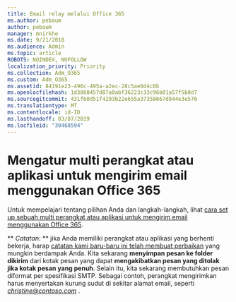 ```yaml
---
title: Email relay melalui Office 365
ms.author: pebaum
author: pebaum
manager: mnirkhe
ms.date: 9/21/2018
ms.audience: Admin
ms.topic: article
ROBOTS: NOINDEX, NOFOLLOW
localization_priority: Priority
ms.collection: Adm_O365
ms.custom: Adm_O365
ms.assetid: 84191e23-496c-495a-a2ec-28c5ae0d4c0b
ms.openlocfilehash: 1d3868457d87a0abf36223c33c96b01a57f5b8d7
ms.sourcegitcommit: 431f60d51f4203b22e655a37358667d844e3e576
ms.translationtype: MT
ms.contentlocale: id-ID
ms.lasthandoff: 03/07/2019
ms.locfileid: "30468594"
---
```

# <a name="set-up-a-multifunction-device-or-application-to-send-email-using-office-365"></a>Mengatur multi perangkat atau aplikasi untuk mengirim email menggunakan Office 365

Untuk mempelajari tentang pilihan Anda dan langkah-langkah, lihat [cara set up sebuah multi perangkat atau aplikasi untuk mengirim email menggunakan Office 365](https://support.office.com/article/69f58e99-c550-4274-ad18-c805d654b4c4).
  
 ** *Catatan:* ** jika Anda memiliki perangkat atau aplikasi yang berhenti bekerja, harap [catatan kami baru-baru ini telah membuat perbaikan](https://support.microsoft.com/help/4458479/) yang mungkin berdampak Anda. Kita sekarang **menyimpan pesan ke folder dikirim** dari kotak pesan yang dapat **mengakibatkan pesan yang ditolak jika kotak pesan yang penuh**. Selain itu, kita sekarang membutuhkan pesan diformat per spesifikasi SMTP. Sebagai contoh, perangkat mengirimkan harus menyertakan kurung sudut di sekitar alamat email, seperti *christine@contoso.com* . 
  

